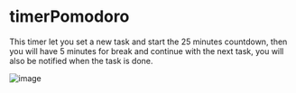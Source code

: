 # timerPomodoro

This timer let you set a new task and start the 25 minutes countdown, then you will have 5 minutes for break and continue with the next task, you will also be notified when the task is done.

![image](https://user-images.githubusercontent.com/72318958/180331170-66fb146c-ad5a-4288-9b74-1d8efe019807.png)
